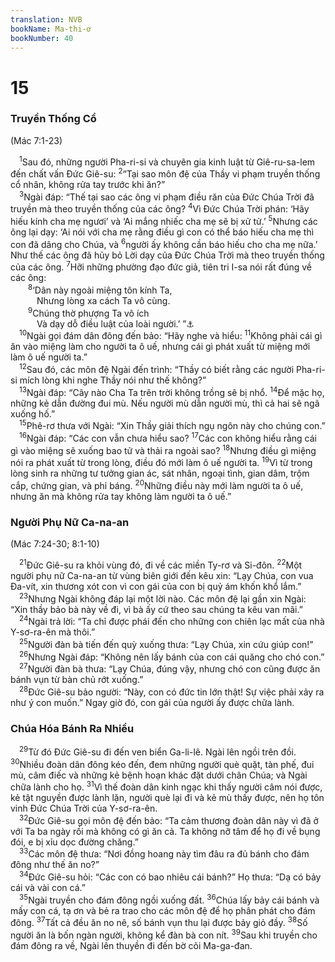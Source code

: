 ```yaml
---
translation: NVB
bookName: Ma-thi-ơ 
bookNumber: 40
---
```


<div class="title"><h1>15</h1><h3>Truyền Thống Cổ </h3><p>(Mác 7:1-23) </p></div>
<span class="verse mat_15_1"> <sup>1</sup>Sau đó, những người Pha-ri-si và chuyên gia kinh luật từ Giê-ru-sa-lem đến chất vấn Đức Giê-su: </span>
<span class="verse mat_15_2"><sup>2</sup>“Tại sao môn đệ của Thầy vi phạm truyền thống cổ nhân, không rửa tay trước khi ăn?” <br/></span>
<span class="verse mat_15_3"> <sup>3</sup>Ngài đáp: “Thế tại sao các ông vi phạm điều răn của Đức Chúa Trời đã truyền mà theo truyền thống của các ông? </span>
<span class="verse mat_15_4"><sup>4</sup>Vì Đức Chúa Trời phán: ‘Hãy hiếu kính cha mẹ ngươi’ và ‘Ai mắng nhiếc cha mẹ sẽ bị xử tử.’ </span>
<span class="verse mat_15_5"><sup>5</sup>Nhưng các ông lại dạy: ‘Ai nói với cha mẹ rằng điều gì con có thể báo hiếu cha mẹ thì con đã dâng cho Chúa, và </span>
<span class="verse mat_15_6"><sup>6</sup>người ấy không cần báo hiếu cho cha mẹ nữa.’ Như thế các ông đã hủy bỏ Lời dạy của Đức Chúa Trời mà theo truyền thống của các ông. </span>
<span class="verse mat_15_7"><sup>7</sup>Hỡi những phường đạo đức giả, tiên tri I-sa nói rất đúng về các ông: <br/></span>
<span class="verse mat_15_8">  <sup>8</sup>‘Dân này ngoài miệng tôn kính Ta, <br/>   Nhưng lòng xa cách Ta vô cùng. <br/></span>
<span class="verse mat_15_9">  <sup>9</sup>Chúng thờ phượng Ta vô ích <br/>   Và dạy dỗ điều luật của loài người.’ ”<a data-toggle="tooltip" data-placement="bottom" title="Isa 29:13">⚓</a><br/></span>
<span class="verse mat_15_10"> <sup>10</sup>Ngài gọi đám dân đông đến bảo: “Hãy nghe và hiểu: </span>
<span class="verse mat_15_11"><sup>11</sup>Không phải cái gì ăn vào miệng làm cho người ta ô uế, nhưng cái gì phát xuất từ miệng mới làm ô uế người ta.” <br/></span>
<span class="verse mat_15_12"> <sup>12</sup>Sau đó, các môn đệ Ngài đến trình: “Thầy có biết rằng các người Pha-ri-si mích lòng khi nghe Thầy nói như thế không?” <br/></span>
<span class="verse mat_15_13"> <sup>13</sup>Ngài đáp: “Cây nào Cha Ta trên trời không trồng sẽ bị nhổ. </span>
<span class="verse mat_15_14"><sup>14</sup>Để mặc họ, những kẻ dẫn đường đui mù. Nếu người mù dẫn người mù, thì cả hai sẽ ngã xuống hố.” <br/></span>
<span class="verse mat_15_15"> <sup>15</sup>Phê-rơ thưa với Ngài: “Xin Thầy giải thích ngụ ngôn này cho chúng con.” <br/></span>
<span class="verse mat_15_16"> <sup>16</sup>Ngài đáp: “Các con vẫn chưa hiểu sao? </span>
<span class="verse mat_15_17"><sup>17</sup>Các con không hiểu rằng cái gì vào miệng sẽ xuống bao tử và thải ra ngoài sao? </span>
<span class="verse mat_15_18"><sup>18</sup>Nhưng điều gì miệng nói ra phát xuất từ trong lòng, điều đó mới làm ô uế người ta. </span>
<span class="verse mat_15_19"><sup>19</sup>Vì từ trong lòng sinh ra những tư tưởng gian ác, sát nhân, ngoại tình, gian dâm, trộm cắp, chứng gian, và phỉ báng. </span>
<span class="verse mat_15_20"><sup>20</sup>Những điều này mới làm người ta ô uế, nhưng ăn mà không rửa tay không làm người ta ô uế.” <br/></span>
<div class="title"><h3>Người Phụ Nữ Ca-na-an </h3><p>(Mác 7:24-30; 8:1-10) </p></div>
<span class="verse mat_15_21"> <sup>21</sup>Đức Giê-su ra khỏi vùng đó, đi về các miền Ty-rơ và Si-đôn. </span>
<span class="verse mat_15_22"><sup>22</sup>Một người phụ nữ Ca-na-an từ vùng biên giới đến kêu xin: “Lạy Chúa, con vua Đa-vít, xin thương xót con vì con gái của con bị quỷ ám khốn khổ lắm.” <br/></span>
<span class="verse mat_15_23"> <sup>23</sup>Nhưng Ngài không đáp lại một lời nào. Các môn đệ lại gần xin Ngài: “Xin thầy bảo bà này về đi, vì bà ấy cứ theo sau chúng ta kêu van mãi.” <br/></span>
<span class="verse mat_15_24"> <sup>24</sup>Ngài trả lời: “Ta chỉ được phái đến cho những con chiên lạc mất của nhà Y-sơ-ra-ên mà thôi.” <br/></span>
<span class="verse mat_15_25"> <sup>25</sup>Người đàn bà tiến đến quỳ xuống thưa: “Lạy Chúa, xin cứu giúp con!” <br/></span>
<span class="verse mat_15_26"> <sup>26</sup>Nhưng Ngài đáp: “Không nên lấy bánh của con cái quăng cho chó con.” <br/></span>
<span class="verse mat_15_27"> <sup>27</sup>Người đàn bà thưa: “Lạy Chúa, đúng vậy, nhưng chó con cũng được ăn bánh vụn từ bàn chủ rớt xuống.” <br/></span>
<span class="verse mat_15_28"> <sup>28</sup>Đức Giê-su bảo người: “Này, con có đức tin lớn thật! Sự việc phải xảy ra như ý con muốn.” Ngay giờ đó, con gái của người ấy được chữa lành. <br/></span>
<div class="title"><h3>Chúa Hóa Bánh Ra Nhiều </h3></div>
<span class="verse mat_15_29"> <sup>29</sup>Từ đó Đức Giê-su đi đến ven biển Ga-li-lê. Ngài lên ngồi trên đồi. </span>
<span class="verse mat_15_30"><sup>30</sup>Nhiều đoàn dân đông kéo đến, đem những người què quặt, tàn phế, đui mù, câm điếc và những kẻ bệnh hoạn khác đặt dưới chân Chúa; và Ngài chữa lành cho họ. </span>
<span class="verse mat_15_31"><sup>31</sup>Vì thế đoàn dân kinh ngạc khi thấy người câm nói được, kẻ tật nguyền được lành lặn, người què lại đi và kẻ mù thấy được, nên họ tôn vinh Đức Chúa Trời của Y-sơ-ra-ên. <br/></span>
<span class="verse mat_15_32"> <sup>32</sup>Đức Giê-su gọi môn đệ đến bảo: “Ta cảm thương đoàn dân này vì đã ở với Ta ba ngày rồi mà không có gì ăn cả. Ta không nỡ tâm để họ đi về bụng đói, e bị xỉu dọc đường chăng.” <br/></span>
<span class="verse mat_15_33"> <sup>33</sup>Các môn đệ thưa: “Nơi đồng hoang này tìm đâu ra đủ bánh cho đám đông như thế ăn no?” <br/></span>
<span class="verse mat_15_34"> <sup>34</sup>Đức Giê-su hỏi: “Các con có bao nhiêu cái bánh?” Họ thưa: “Dạ có bảy cái và vài con cá.” <br/></span>
<span class="verse mat_15_35"> <sup>35</sup>Ngài truyền cho đám đông ngồi xuống đất. </span>
<span class="verse mat_15_36"><sup>36</sup>Chúa lấy bảy cái bánh và mấy con cá, tạ ơn và bẻ ra trao cho các môn đệ để họ phân phát cho đám đông. </span>
<span class="verse mat_15_37"><sup>37</sup>Tất cả đều ăn no nê, số bánh vụn thu lại được bảy giỏ đầy. </span>
<span class="verse mat_15_38"><sup>38</sup>Số người ăn là bốn ngàn người, không kể đàn bà con nít. </span>
<span class="verse mat_15_39"><sup>39</sup>Sau khi truyền cho đám đông ra về, Ngài lên thuyền đi đến bờ cõi Ma-ga-đan. <br/></span>
